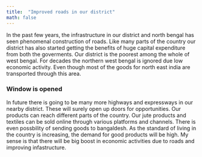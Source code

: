 ```yaml
---
title:  "Improved roads in our district"
math: false
---
```


In the past few years, the infrastructure in our district and north bengal has seen phenomenal construction of roads. Like many parts of the country our 
district has also started getting the benefits of huge capital expenditure from both the goverments. Our district is the poorest among the whole of 
west bengal. For decades the northern west bengal is ignored due low economic activity. Even though most of the goods for north east india are 
transported through this area. 

### Window is opened
In future there is going to be many more highways and expressways in our nearby district. These will surely open up doors for opportunities. Our 
products can reach different parts of the country. Our jute products and textiles can be sold online through various platforms and channels. There 
is even possbility of sending goods to bangaldesh. As the standard of living in the country is increasing, the demand for good products will be high. 
My sense is that there will be big boost in economic activities due to roads and improving infastructure.
